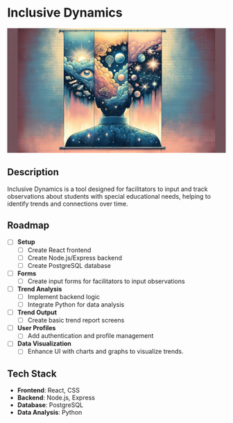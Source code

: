 # Inclusive Dynamics

![Banner Image](img/banner.webp)

## Description

Inclusive Dynamics is a tool designed for facilitators to input and track observations about students with special educational needs, helping to identify trends and connections over time.

## Roadmap

- [ ] **Setup**
  - [ ] Create React frontend
  - [ ] Create Node.js/Express backend
  - [ ] Create PostgreSQL database
- [ ] **Forms**
  - [ ] Create input forms for facilitators to input observations
- [ ] **Trend Analysis**
  - [ ] Implement backend logic
  - [ ] Integrate Python for data analysis
- [ ] **Trend Output**
  - [ ] Create basic trend report screens
- [ ] **User Profiles**
  - [ ] Add authentication and profile management
- [ ] **Data Visualization**
  - [ ] Enhance UI with charts and graphs to visualize trends.

## Tech Stack

<!-- ![Tech Stack](https://github.com/JasonWarrenUK/JasonWarrenUK/raw/main/icons.png) -->

- **Frontend**: React, CSS
- **Backend**: Node.js, Express
- **Database**: PostgreSQL
- **Data Analysis**: Python
